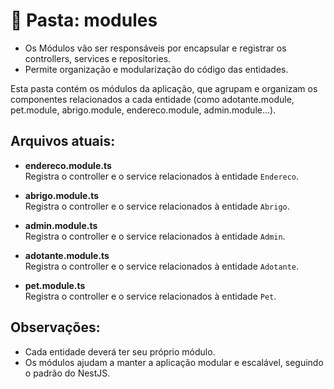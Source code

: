 # 📂 Pasta: modules

- Os Módulos vão ser responsáveis por encapsular e registrar os controllers, services e repositories.
- Permite organização e modularização do código das entidades.

Esta pasta contém os módulos da aplicação, que agrupam e organizam os componentes relacionados a cada entidade (como adotante.module, pet.module, abrigo.module, endereco.module, admin.module...).

## Arquivos atuais:

- **endereco.module.ts**  
  Registra o controller e o service relacionados à entidade `Endereco`.

- **abrigo.module.ts**  
  Registra o controller e o service relacionados à entidade `Abrigo`.

- **admin.module.ts**  
  Registra o controller e o service relacionados à entidade `Admin`.

- **adotante.module.ts**  
  Registra o controller e o service relacionados à entidade `Adotante`.

- **pet.module.ts**  
  Registra o controller e o service relacionados à entidade `Pet`.

## Observações:
- Cada entidade deverá ter seu próprio módulo.
- Os módulos ajudam a manter a aplicação modular e escalável, seguindo o padrão do NestJS.
